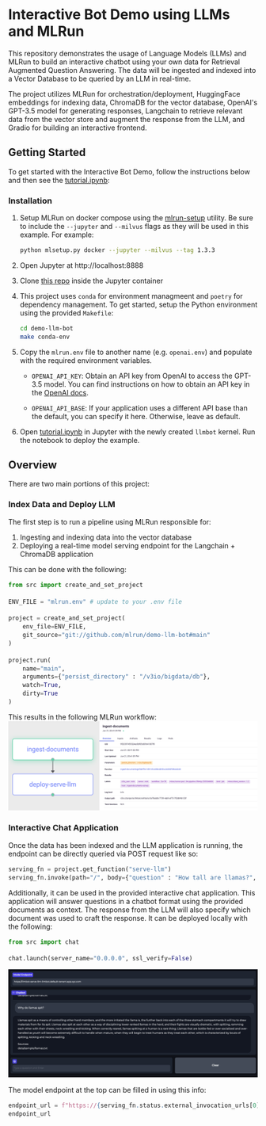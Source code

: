 # Interactive Bot Demo using LLMs and MLRun

This repository demonstrates the usage of Language Models (LLMs) and MLRun to build an interactive chatbot using your own data for Retrieval Augmented Question Answering. The data will be ingested and indexed into a Vector Database to be queried by an LLM in real-time.

The project utilizes MLRun for orchestration/deployment, HuggingFace embeddings for indexing data, ChromaDB for the vector database, OpenAI's GPT-3.5 model for generating responses, Langchain to retrieve relevant data from the vector store and augment the response from the LLM, and Gradio for building an interactive frontend.


## Getting Started

To get started with the Interactive Bot Demo, follow the instructions below and then see the [tutorial.ipynb](tutorial.ipynb):


### Installation


1. Setup MLRun on docker compose using the [mlrun-setup](https://github.com/mlrun/mlrun-setup) utility. Be sure to include the `--jupyter` and `--milvus` flags as they will be used in this example. For example:
    ```bash
    python mlsetup.py docker --jupyter --milvus --tag 1.3.3
    ```

1. Open Jupyter at http://localhost:8888

1. Clone [this repo](https://github.com/mlrun/demo-llm-bot) inside the Jupyter container

1. This project uses `conda` for environment managmeent and `poetry` for dependency management. To get started, setup the Python environment using the provided `Makefile`:
    ```bash
    cd demo-llm-bot
    make conda-env
    ```

1. Copy the `mlrun.env` file to another name (e.g. `openai.env`) and populate with the required environment variables.
    - `OPENAI_API_KEY`: Obtain an API key from OpenAI to access the GPT-3.5 model. You can find instructions on how to obtain an API key in the [OpenAI docs](https://help.openai.com/en/articles/4936850-where-do-i-find-my-secret-api-key).

    - `OPENAI_API_BASE`: If your application uses a different API base than the default, you can specify it here. Otherwise, leave as default.

1. Open [tutorial.ipynb](tutorial.ipynb) in Jupyter with the newly created `llmbot` kernel. Run the notebook to deploy the example.

## Overview

There are two main portions of this project:

### Index Data and Deploy LLM

The first step is to run a pipeline using MLRun responsible for:
1. Ingesting and indexing data into the vector database
1. Deploying a real-time model serving endpoint for the Langchain + ChromaDB application

This can be done with the following:

```python
from src import create_and_set_project

ENV_FILE = "mlrun.env" # update to your .env file

project = create_and_set_project(
    env_file=ENV_FILE,
    git_source="git://github.com/mlrun/demo-llm-bot#main"
)

project.run(
    name="main",
    arguments={"persist_directory" : "/v3io/bigdata/db"},
    watch=True,
    dirty=True
)
```

This results in the following MLRun workflow:
![](images/workflow.png)

### Interactive Chat Application

Once the data has been indexed and the LLM application is running, the endpoint can be directly queried via POST request like so:

```python
serving_fn = project.get_function("serve-llm")
serving_fn.invoke(path="/", body={"question" : "How tall are llamas?", "chat_history" : []})
```

Additionally, it can be used in the provided interactive chat application. This application will answer questions in a chatbot format using the provided documents as context. The response from the LLM will also specify which document was used to craft the response. It can be deployed locally with the following:

```python
from src import chat

chat.launch(server_name="0.0.0.0", ssl_verify=False)
```
![](images/chat.png)

The model endpoint at the top can be filled in using this info:

```python
endpoint_url = f"https://{serving_fn.status.external_invocation_urls[0]}"
endpoint_url
```
